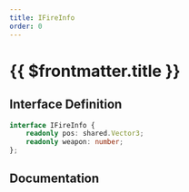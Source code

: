 ```yaml
---
title: IFireInfo
order: 0
---
```


# {{ $frontmatter.title }}

<!--@include: ./iFireInfo_partial_header.md-->

## Interface Definition

```ts
interface IFireInfo {
    readonly pos: shared.Vector3;
    readonly weapon: number;
};
```

## Documentation

<!--@include: ./iFireInfo_partial_footer.md-->
